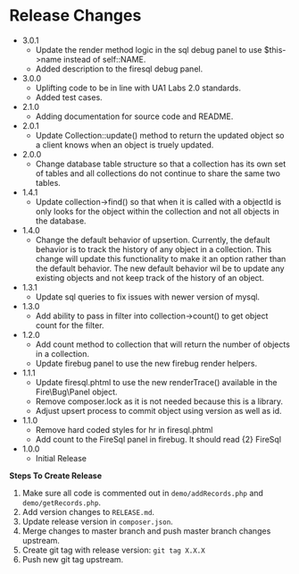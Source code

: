 # Release Changes

* 3.0.1
    * Update the render method logic in the sql debug panel to use $this->name instead of self::NAME.
    * Added description to the firesql debug panel.
* 3.0.0
    * Uplifting code to be in line with UA1 Labs 2.0 standards.
    * Added test cases.
* 2.1.0
    * Adding documentation for source code and README.
* 2.0.1
    * Update Collection::update() method to return the updated object so a client knows when an object is truely updated.
* 2.0.0
    * Change database table structure so that a collection has its own set of tables and all collections do not continue to share the same two tables.
* 1.4.1
    * Update collection->find() so that when it is called with a objectId is only looks for the object within the collection and not all objects in the database.
* 1.4.0
    * Change the default behavior of upsertion. Currently, the default behavior is to track the history of any object in a collection. This change will update this functionality to make it an option rather than the default behavior. The new default behavior wil be to update any existing objects and not keep track of the history of an object.
* 1.3.1
    * Update sql queries to fix issues with newer version of mysql.
* 1.3.0
    * Add ability to pass in filter into collection->count() to get object count for the filter.
* 1.2.0
    * Add count method to collection that will return the number of objects in a collection.
    * Update firebug panel to use the new firebug render helpers.
* 1.1.1
    * Update firesql.phtml to use the new renderTrace() available in the Fire\Bug\Panel object.
    * Remove composer.lock as it is not needed because this is a library.
    * Adjust upsert process to commit object using version as well as id.
* 1.1.0
    * Remove hard coded styles for hr in firesql.phtml
    * Add count to the FireSql panel in firebug. It should read {2} FireSql
* 1.0.0
    * Initial Release

**Steps To Create Release**

1. Make sure all code is commented out in `demo/addRecords.php` and `demo/getRecords.php`.
1. Add version changes to `RELEASE.md`.
2. Update release version in `composer.json`.
3. Merge changes to master branch and push master branch changes upstream.
4. Create git tag with release version: `git tag X.X.X`
5. Push new git tag upstream.
